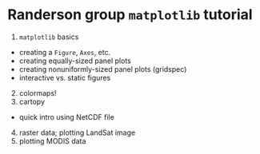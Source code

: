 # Randerson group ```matplotlib``` tutorial 

1. ```matplotlib``` basics
  * creating a ```Figure```, ```Axes```, etc.
  * creating equally-sized panel plots
  * creating nonuniformly-sized panel plots (gridspec)
  * interactive vs. static figures
2. colormaps!
3. cartopy
  * quick intro using NetCDF file
4. raster data; plotting LandSat image
5. plotting MODIS data
